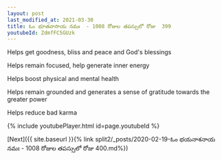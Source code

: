```yaml
---
layout: post
last_modified_at: 2021-03-30
title: ఓం భూతవాసాయ నమః  - 1008 రోజుల తపస్సులో రోజు  399
youtubeId: ZdmfFC5GUzk
---
```

 
 
Helps get goodness, bliss and peace and God's blessings
 
Helps remain focused, help generate inner energy 
 
Helps boost physical and mental health 
 
Helps remain grounded and generates a sense of gratitude towards the greater power 
 
Helps reduce bad karma
 
 
 
 


{% include youtubePlayer.html id=page.youtubeId %}
 
[Next]({{ site.baseurl }}{% link  split2/_posts/2020-02-19-ఓం భయనాశనాయ నమః  - 1008 రోజుల తపస్సులో రోజు  400.md%})
 
